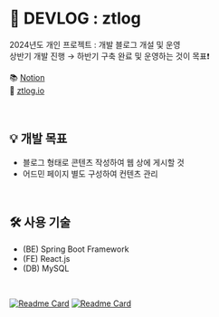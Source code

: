 # 🚀 DEVLOG : ztlog


2024년도 개인 프로젝트 : 개발 블로그 개설 및 운영
<br>
상반기 개발 진행 → 하반기 구축 완료 및 운영하는 것이 목표❗️
<br>

📚 [Notion](https://www.notion.so/chlspwl56/34765d0f5d3745dea31deba9271fe0d4?v=60cb45df8dcc4fd3ba555b36746759a3&pvs=4)
<br>
📎 [ztlog.io](https://ztlog.io/)

<br>

## 💡 개발 목표
- 블로그 형태로 콘텐츠 작성하여 웹 상에 게시할 것
- 어드민 페이지 별도 구성하여 컨텐츠 관리

<br>

## 🛠️ 사용 기술
- (BE) Spring Boot Framework
- (FE) React.js
- (DB) MySQL

<br>

[![Readme Card](https://github-readme-stats.vercel.app/api/pin/?username=ztlog-project&repo=ztlog-server-release)](https://github.com/ztlog-project/ztlog-server-release)
[![Readme Card](https://github-readme-stats.vercel.app/api/pin/?username=ztlog-project&repo=ztlog-front)](https://github.com/ztlog-project/ztlog-front)

